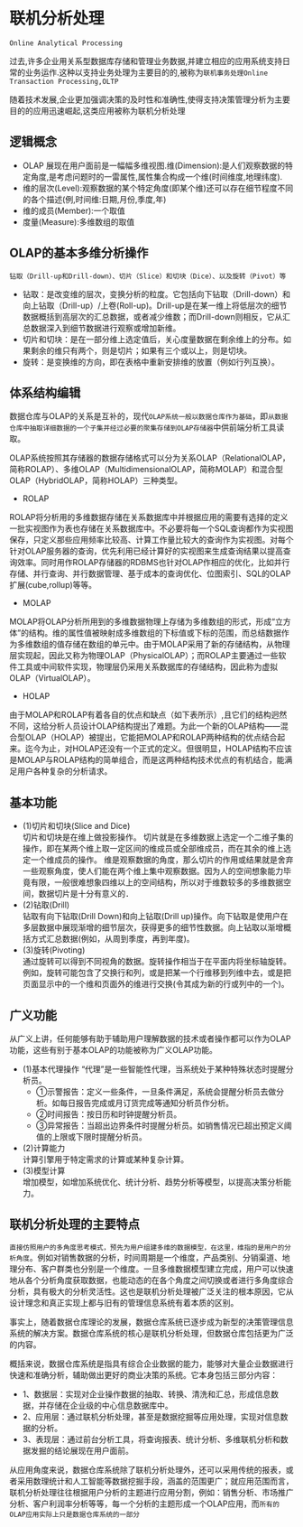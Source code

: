 # 联机分析处理

`Online Analytical Processing`

过去,许多企业用关系型数据库存储和管理业务数据,并建立相应的应用系统支持日常的业务运作.这种以支持业务处理为主要目的的,被称为`联机事务处理Online Transaction Processing,OLTP`

随着技术发展,企业更加强调决策的及时性和准确性,使得支持决策管理分析为主要目的的应用迅速崛起,这类应用被称为联机分析处理

## 逻辑概念

- OLAP 展现在用户面前是一幅幅多维视图.维(Dimension):是人们观察数据的特定角度,是考虑问题时的一雷属性,属性集合构成一个维(时间维度,地理纬度).
- 维的层次(Level):观察数据的某个特定角度(即某个维)还可以存在细节程度不同的各个描述(例,时间维:日期,月份,季度,年)
- 维的成员(Member):一个取值
- 度量(Measure):多维数组的取值

## OLAP的基本多维分析操作

`钻取（Drill-up和Drill-down）、切片（Slice）和切块（Dice）、以及旋转（Pivot）等`

- 钻取：是改变维的层次，变换分析的粒度。它包括向下钻取（Drill-down）和向上钻取（Drill-up）/上卷(Roll-up)。Drill-up是在某一维上将低层次的细节数据概括到高层次的汇总数据，或者减少维数；而Drill-down则相反，它从汇总数据深入到细节数据进行观察或增加新维。
- 切片和切块：是在一部分维上选定值后，关心度量数据在剩余维上的分布。如果剩余的维只有两个，则是切片；如果有三个或以上，则是切块。
- 旋转：是变换维的方向，即在表格中重新安排维的放置（例如行列互换）。

## 体系结构编辑

数据仓库与OLAP的关系是互补的，现代`OLAP系统一般以数据仓库作为基础`，即`从数据仓库中抽取详细数据的一个子集并经过必要的聚集存储到OLAP存储器`中供前端分析工具读取。

OLAP系统按照其存储器的数据存储格式可以分为关系OLAP（RelationalOLAP，简称ROLAP）、多维OLAP（MultidimensionalOLAP，简称MOLAP）和混合型OLAP（HybridOLAP，简称HOLAP）三种类型。

- ROLAP

ROLAP将分析用的多维数据存储在关系数据库中并根据应用的需要有选择的定义一批实视图作为表也存储在关系数据库中。不必要将每一个SQL查询都作为实视图保存，只定义那些应用频率比较高、计算工作量比较大的查询作为实视图。对每个针对OLAP服务器的查询，优先利用已经计算好的实视图来生成查询结果以提高查询效率。同时用作ROLAP存储器的RDBMS也针对OLAP作相应的优化，比如并行存储、并行查询、并行数据管理、基于成本的查询优化、位图索引、SQL的OLAP扩展(cube,rollup)等等。

- MOLAP

MOLAP将OLAP分析所用到的多维数据物理上存储为多维数组的形式，形成“立方体”的结构。维的属性值被映射成多维数组的下标值或下标的范围，而总结数据作为多维数组的值存储在数组的单元中。由于MOLAP采用了新的存储结构，从物理层实现起，因此又称为物理OLAP（PhysicalOLAP）；而ROLAP主要通过一些软件工具或中间软件实现，物理层仍采用关系数据库的存储结构，因此称为虚拟OLAP（VirtualOLAP）。

- HOLAP

由于MOLAP和ROLAP有着各自的优点和缺点（如下表所示）,且它们的结构迥然不同，这给分析人员设计OLAP结构提出了难题。为此一个新的OLAP结构——混合型OLAP（HOLAP）被提出，它能把MOLAP和ROLAP两种结构的优点结合起来。迄今为止，对HOLAP还没有一个正式的定义。但很明显，HOLAP结构不应该是MOLAP与ROLAP结构的简单组合，而是这两种结构技术优点的有机结合，能满足用户各种复杂的分析请求。

## 基本功能

- (1)切片和切块(Slice and Dice)\
切片和切块是在维上做投影操作。
切片就是在多维数据上选定一个二维子集的操作，即在某两个维上取一定区间的维成员或全部维成员，而在其余的维上选定一个维成员的操作。
维是观察数据的角度，那么切片的作用或结果就是舍弃一些观察角度，使人们能在两个维上集中观察数据。因为人的空间想象能力毕竟有限，一般很难想象四维以上的空间结构，所以对于维数较多的多维数据空间，数据切片是十分有意义的．
- (2)钻取(Drill)\
钻取有向下钻取(Drill Down)和向上钻取(Drill up)操作。向下钻取是使用户在多层数据中展现渐增的细节层次，获得更多的细节性数据。向上钻取以渐增概括方式汇总数据(例如，从周到季度，再到年度)。
- (3)旋转(Pivoting)\
通过旋转可以得到不同视角的数据。旋转操作相当于在平面内将坐标轴旋转。例如，旋转可能包含了交换行和列，或是把某一个行维移到列维中去，或是把页面显示中的一个维和页面外的维进行交换(令其成为新的行或列中的一个)。

## 广义功能
从广义上讲，任何能够有助于辅助用户理解数据的技术或者操作都可以作为OLAP功能，这些有别于基本OLAP的功能被称为广义OLAP功能。
- (1)基本代理操作
“代理”是一些智能性代理，当系统处于某种特殊状态时提醒分析员。
  - ①示警报告：定义一些条件，一旦条件满足，系统会提醒分析员去做分析。如每日报告完成或月订货完成等通知分析员作分析。
  - ②时间报告：按日历和时钟提醒分析员。
  - ③异常报告：当超出边界条件时提醒分析员。如销售情况已超出预定义阈值的上限或下限时提醒分析员。
- (2)计算能力\
计算引擎用于特定需求的计算或某种复杂计算。
- (3)模型计算\
增加模型，如增加系统优化、统计分析、趋势分析等模型，以提高决策分析能力。


## 联机分析处理的主要特点

`直接仿照用户的多角度思考模式，预先为用户组建多维的数据模型，在这里，维指的是用户的分析角度`。例如对销售数据的分析，时间周期是一个维度，产品类别、分销渠道、地理分布、客户群类也分别是一个维度。一旦多维数据模型建立完成，用户可以快速地从各个分析角度获取数据，也能动态的在各个角度之间切换或者进行多角度综合分析，具有极大的分析灵活性。这也是联机分析处理被广泛关注的根本原因，它从设计理念和真正实现上都与旧有的管理信息系统有着本质的区别。

事实上，随着数据仓库理论的发展，数据仓库系统已逐步成为新型的决策管理信息系统的解决方案。数据仓库系统的核心是联机分析处理，但数据仓库包括更为广泛的内容。

概括来说，数据仓库系统是指具有综合企业数据的能力，能够对大量企业数据进行快速和准确分析，辅助做出更好的商业决策的系统。它本身包括三部分内容：
- 1、数据层：实现对企业操作数据的抽取、转换、清洗和汇总，形成信息数据，并存储在企业级的中心信息数据库中。
- 2、应用层：通过联机分析处理，甚至是数据挖掘等应用处理，实现对信息数据的分析。
- 3、表现层：通过前台分析工具，将查询报表、统计分析、多维联机分析和数据发掘的结论展现在用户面前。

从应用角度来说，数据仓库系统除了联机分析处理外，还可以采用传统的报表，或者采用数理统计和人工智能等数据挖掘手段，涵盖的范围更广；就应用范围而言，联机分析处理往往根据用户分析的主题进行应用分割，例如：销售分析、市场推广分析、客户利润率分析等等，每一个分析的主题形成一个OLAP应用，而`所有的OLAP应用实际上只是数据仓库系统的一部分`
